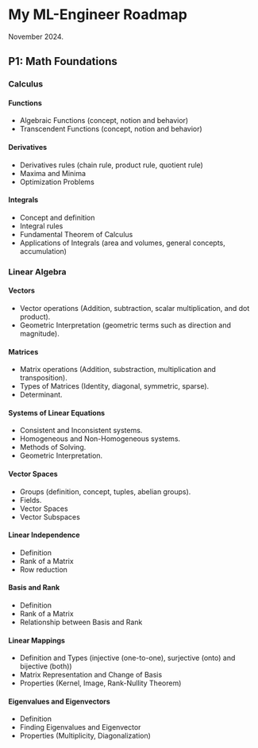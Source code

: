 # My ML-Engineer Roadmap
November 2024.
## P1: Math Foundations

### Calculus
#### Functions
- Algebraic Functions (concept, notion and behavior)
- Transcendent Functions (concept, notion and behavior)

#### Derivatives
- Derivatives rules (chain rule, product rule, quotient rule)
- Maxima and Minima
- Optimization Problems

#### Integrals
- Concept and definition
- Integral rules
- Fundamental Theorem of Calculus
- Applications of Integrals (area and volumes, general concepts, accumulation)

### Linear Algebra
#### Vectors
- Vector operations (Addition, subtraction, scalar multiplication, and dot product).
- Geometric Interpretation (geometric terms such as direction and magnitude).

#### Matrices
- Matrix operations (Addition, substraction, multiplication and transposition).
- Types of Matrices (Identity, diagonal, symmetric, sparse). 
- Determinant. 

#### Systems of Linear Equations
- Consistent and Inconsistent systems.
- Homogeneous and Non-Homogeneous systems. 
- Methods of Solving. 
- Geometric Interpretation. 

#### Vector Spaces
- Groups (definition, concept, tuples, abelian groups). 
- Fields. 
- Vector Spaces 
- Vector Subspaces

#### Linear Independence
- Definition
- Rank of a Matrix
- Row reduction

#### Basis and Rank
- Definition
- Rank of a Matrix 
- Relationship between Basis and Rank

#### Linear Mappings
- Definition and Types (injective (one-to-one), surjective (onto) and bijective (both))
- Matrix Representation and Change of Basis
- Properties (Kernel, Image, Rank-Nullity Theorem)

#### Eigenvalues and Eigenvectors
- Definition
- Finding Eigenvalues and Eigenvector
- Properties (Multiplicity, Diagonalization)



